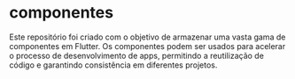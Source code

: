 # componentes
Este repositório foi criado com o objetivo de armazenar uma vasta gama de componentes em Flutter. Os componentes podem ser usados ​​para acelerar o processo de desenvolvimento de apps, permitindo a reutilização de código e garantindo consistência em diferentes projetos.

